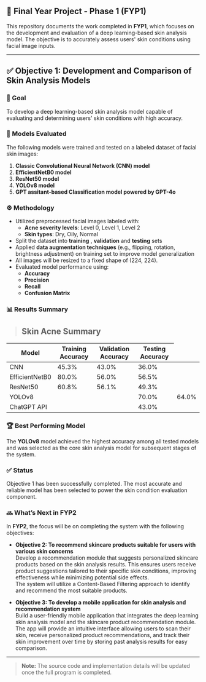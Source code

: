 ## 🧪 Final Year Project - Phase 1 (FYP1)

This repository documents the work completed in **FYP1**, which focuses on the development and evaluation of a deep learning-based skin analysis model. The objective is to accurately assess users' skin conditions using facial image inputs.

---

## ✅ Objective 1: Development and Comparison of Skin Analysis Models

### 🎯 Goal
To develop a deep learning-based skin analysis model capable of evaluating and determining users' skin conditions with high accuracy.

### 🧠 Models Evaluated
The following models were trained and tested on a labeled dataset of facial skin images:

1. **Classic Convolutional Neural Network (CNN) model**
2. **EfficientNetB0 model**
3. **ResNet50 model**
4. **YOLOv8 model**
5. **GPT assitant-based Classification model powered by GPT-4o**

### ⚙️ Methodology

- Utilized preprocessed facial images labeled with:
  - **Acne severity levels**: Level 0, Level 1, Level 2  
  - **Skin types**: Dry, Oily, Normal  
- Split the dataset into **training** , **validation** and **testing** sets  
- Applied **data augmentation techniques** (e.g., flipping, rotation, brightness adjustment) on training set  to improve model generalization
- All images will be resized to a fixed shape of (224, 224).
- Evaluated model performance using:
  - **Accuracy**
  - **Precision**
  - **Recall**
  - **Confusion Matrix**

### 📊 Results Summary

> ## Skin Acne Summary
<table>
  <thead>
    <tr>
      <th>Model</th>
      <th>Training Accuracy</th>
      <th>Validation Accuracy</th>
      <th>Testing Accuracy</th>
    </tr>
  </thead>
  <tbody>
    <tr>
      <td>CNN</td>
      <td>45.3%</td>
      <td>43.0%</td>
      <td>36.0%</td>
    </tr>
    <tr>
      <td>EfficientNetB0</td>
      <td>80.0%</td>
      <td>56.0%</td>
      <td>56.5%</td>
    </tr>
    <tr>
      <td>ResNet50</td>
      <td>60.8%</td>
      <td>56.1%</td>
      <td>49.3%</td>
    </tr>
    <tr>
      <td>YOLOv8</td>
      <td colspan="2"></td>
      <td>70.0%</td>
      <td>64.0%</td>
    </tr>
    <tr>
      <td>ChatGPT API</td>
      <td colspan="2"></td>
      <td>43.0%</td>
    </tr>
  </tbody>
</table>

### 🏆 Best Performing Model
The **YOLOv8** model achieved the highest accuracy among all tested models and was selected as the core skin analysis model for subsequent stages of the system.

### ✅ Status
Objective 1 has been successfully completed. The most accurate and reliable model has been selected to power the skin condition evaluation component.

### 🔜 What’s Next in FYP2
In **FYP2**, the focus will be on completing the system with the following objectives:

- **Objective 2: To recommend skincare products suitable for users with various skin concerns**  
  Develop a recommendation module that suggests personalized skincare products based on the skin analysis results. This ensures users receive product suggestions tailored to their specific skin conditions, improving effectiveness while minimizing potential side effects.  
  The system will utilize a Content-Based Filtering approach to identify and recommend the most suitable products.

- **Objective 3: To develop a mobile application for skin analysis and recommendation system**  
  Build a user-friendly mobile application that integrates the deep learning skin analysis model and the skincare product recommendation module. The app will provide an intuitive interface allowing users to scan their skin, receive personalized product recommendations, and track their skin improvement over time by storing past analysis results for easy comparison.


---

> **Note:** The source code and implementation details will be updated once the full program is completed.
